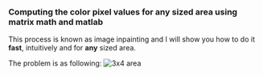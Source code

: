### Computing the color pixel values for any sized area using matrix math and matlab
This process is known as image inpainting and I will show you how to do it **fast**, intuitively and for **any** sized area.

The problem is as following:
![3x4 area](https://github.com/oiva-johannes/generalized-pixel-area-inpainting/assets/72695556/fc1b918c-e4a5-41c5-badc-f799531891af)
